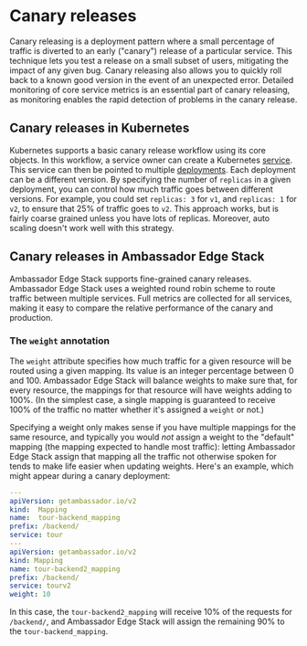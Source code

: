 # Canary releases

Canary releasing is a deployment pattern where a small percentage of traffic is diverted to an early ("canary") release of a particular service. This technique lets you test a release on a small subset of users, mitigating the impact of any given bug. Canary releasing also allows you to quickly roll back to a known good version in the event of an unexpected error. Detailed monitoring of core service metrics is an essential part of canary releasing, as monitoring enables the rapid detection of problems in the canary release.

## Canary releases in Kubernetes

Kubernetes supports a basic canary release workflow using its core objects. In this workflow, a service owner can create a Kubernetes [service](https://kubernetes.io/docs/concepts/services-networking/service/). This service can then be pointed to multiple [deployments](https://kubernetes.io/docs/concepts/workloads/controllers/deployment/). Each deployment can be a different version. By specifying the number of `replicas` in a given deployment, you can control how much traffic goes between different versions. For example, you could set `replicas: 3` for `v1`, and `replicas: 1` for `v2`, to ensure that 25% of traffic goes to `v2`. This approach works, but is fairly coarse grained unless you have lots of replicas. Moreover, auto scaling doesn't work well with this strategy.

## Canary releases in Ambassador Edge Stack

Ambassador Edge Stack supports fine-grained canary releases. Ambassador Edge Stack uses a weighted round robin scheme to route traffic between multiple services. Full metrics are collected for all services, making it easy to compare the relative performance of the canary and production. 


###  The `weight` annotation

The `weight` attribute specifies how much traffic for a given resource will be routed using a given mapping. Its value is an integer percentage between 0 and 100. Ambassador Edge Stack will balance weights to make sure that, for every resource, the mappings for that resource will have weights adding to 100%. (In the simplest case, a single mapping is guaranteed to receive 100% of the traffic no matter whether it's assigned a `weight` or not.)

Specifying a weight only makes sense if you have multiple mappings for the same resource, and typically you would _not_ assign a weight to the "default" mapping (the mapping expected to handle most traffic): letting Ambassador Edge Stack assign that mapping all the traffic not otherwise spoken for tends to make life easier when updating weights. Here's an example, which might appear during a canary deployment:

```yaml
---
apiVersion: getambassador.io/v2
kind:  Mapping
name:  tour-backend_mapping
prefix: /backend/
service: tour
---
apiVersion: getambassador.io/v2
kind: Mapping
name: tour-backend2_mapping
prefix: /backend/
service: tourv2
weight: 10
```

In this case, the `tour-backend2_mapping` will receive 10% of the requests for `/backend/`, and Ambassador Edge Stack will assign the remaining 90% to the `tour-backend_mapping`.
